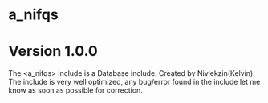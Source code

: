 # a_nifqs
# Version 1.0.0
The <a_nifqs> include is a Database include. Created by Nivlekzin(Kelvin).
The include is very well optimized, any bug/error found in the include let me know as soon as possible for correction.
